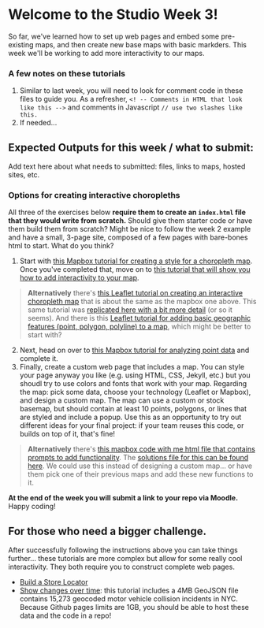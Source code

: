 # Welcome to the Studio Week 3!
So far, we've learned how to set up web pages and embed some pre-existing maps, and then create new base maps with basic markders. This week we'll be working to add more interactivity to our maps.  

### A few notes on these tutorials
1. Similar to last week, you will need to look for comment code in these files to guide you. As a refresher, `<! -- Comments in HTML that look like this -->` and comments in Javascript `// use two slashes like this.`
2. If needed... 


## Expected Outputs for this week / what to submit: 
Add text here about what needs to submitted: files, links to maps, hosted sites, etc. 

### Options for creating interactive choropleths
All three of the exercises below **require them to create an `index.html` file that they would write from scratch.** Should give them starter code or have them build them from scratch? Might be nice to follow the week 2 example and have a small, 3-page site, composed of a few pages with bare-bones html to start. What do you think?
1. Start with [this Mapbox tutorial for creating a style for a choropleth map](https://docs.mapbox.com/help/tutorials/choropleth-studio-gl-pt-1/). Once you've completed that, move on to [this tutorial that will show you how to add interactivity to your map](https://docs.mapbox.com/help/tutorials/choropleth-studio-gl-pt-2/).
> **Alternatively** there's [this Leaflet tutorial on creating an interactive choropleth map](https://leafletjs.com/examples/choropleth/) that is about the same as the mapbox one above. This same tutorial was [replicated here with a bit more detail](https://github.com/jakobzhao/geog371/tree/master/lectures/lec09) (or so it seems). And there is this [Leaflet tutorial for adding basic geographic features (point, polygon, polyline) to a map](https://github.com/jakobzhao/geog371/tree/master/lectures/lec07), which might be better to start with? 
2. Next, head on over to [this Mapbox tutorial for analyzing point data](https://docs.mapbox.com/help/tutorials/analysis-with-turf/) and complete it. 
3. Finally, create a custom web page that includes a map. You can style your page anyway you like (e.g. using HTML, CSS, Jekyll, etc.) but you shoudl try to use colors and fonts that work with your map. Regarding the map: pick some data, choose your technology (Leaflet or Mapbox), and design a custom map. The map can use a custom or stock basemap, but should contain at least 10 points, polygons, or lines that are styled and include a popup. Use this as an opportunity to try out different ideas for your final project: if your team reuses this code, or builds on top of it, that's fine! 
> **Alternatively** there's [this mapbox code with me html file that contains prompts to add functionality](https://github.com/mapbox/web-mapping-curriculum/blob/master/class-3/in-class-exercises/cwm-interactions.html). The [solutions file for this can be found here](https://github.com/mapbox/web-mapping-curriculum/blob/master/class-3/in-class-exercises/solutions/cwm-interactions-solution.html). We could use this instead of designing a custom map... or have them pick one of their previous maps and add these new functions to it.  

**At the end of the week you will submit a link to your repo via Moodle.** Happy coding!

## For those who need a bigger challenge. 
After successfully following the instructions above you can take things further... these tutorials are more complex but allow for some really cool interactivity. They both require you to construct complete web pages. 
- [Build a Store Locator](https://docs.mapbox.com/help/tutorials/building-a-store-locator/)
- [Show changes over time](https://docs.mapbox.com/help/tutorials/show-changes-over-time/): this tutorial includes a 4MB GeoJSON file contains 15,273 geocoded motor vehicle collision incidents in NYC. Because Github pages limits are 1GB, you should be able to host these data and the code in a repo! 
